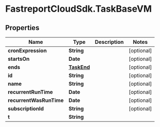# FastreportCloudSdk.TaskBaseVM

## Properties

Name | Type | Description | Notes
------------ | ------------- | ------------- | -------------
**cronExpression** | **String** |  | [optional] 
**startsOn** | **Date** |  | [optional] 
**ends** | [**TaskEnd**](TaskEnd.md) |  | [optional] 
**id** | **String** |  | [optional] 
**name** | **String** |  | [optional] 
**recurrentRunTime** | **Date** |  | [optional] 
**recurrentWasRunTime** | **Date** |  | [optional] 
**subscriptionId** | **String** |  | [optional] 
**t** | **String** |  | 


